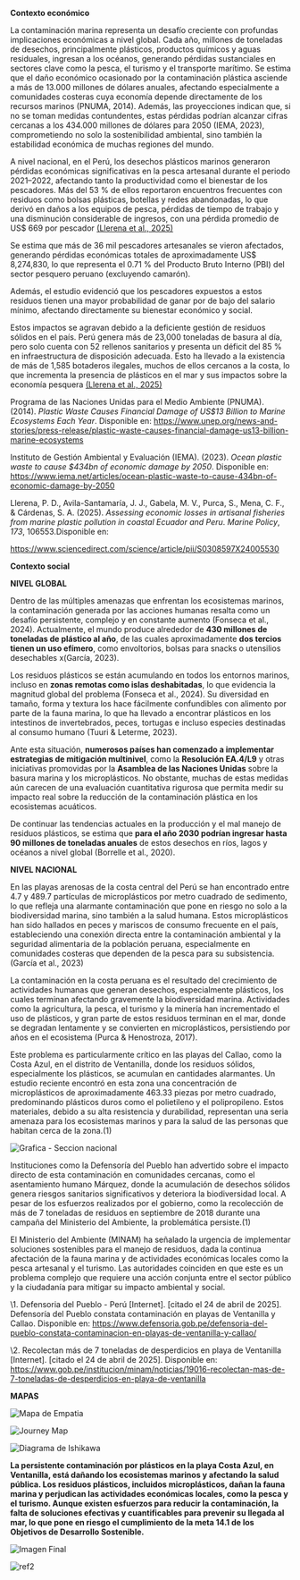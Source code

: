 ﻿**Contexto económico**

La contaminación marina representa un desafío creciente con profundas implicaciones económicas a nivel global. Cada año, millones de toneladas de desechos, principalmente plásticos, productos químicos y aguas residuales, ingresan a los océanos, generando pérdidas sustanciales en sectores clave como la pesca, el turismo y el transporte marítimo. Se estima que el daño económico ocasionado por la contaminación plástica asciende a más de 13.000 millones de dólares anuales, afectando especialmente a comunidades costeras cuya economía depende directamente de los recursos marinos (PNUMA, 2014). Además, las proyecciones indican que, si no se toman medidas contundentes, estas pérdidas podrían alcanzar cifras cercanas a los 434.000 millones de dólares para 2050 (IEMA, 2023), comprometiendo no solo la sostenibilidad ambiental, sino también la estabilidad económica de muchas regiones del mundo.

A nivel nacional, en el Perú, los desechos plásticos marinos generaron pérdidas económicas significativas en la pesca artesanal durante el periodo 2021–2022, afectando tanto la productividad como el bienestar de los pescadores. Más del 53 % de ellos reportaron encuentros frecuentes con residuos como bolsas plásticas, botellas y redes abandonadas, lo que derivó en daños a los equipos de pesca, pérdidas de tiempo de trabajo y una disminución considerable de ingresos, con una pérdida promedio de US$ 669 por pescador [(Llerena et al., 2025)](https://www.zotero.org/google-docs/?Px5Wft)

Se estima que más de 36 mil pescadores artesanales se vieron afectados, generando pérdidas económicas totales de aproximadamente US$ 8,274,830, lo que representa el 0.71 % del Producto Bruto Interno (PBI) del sector pesquero peruano (excluyendo camarón).

Además, el estudio evidenció que los pescadores expuestos a estos residuos tienen una mayor probabilidad de ganar por de bajo del salario mínimo, afectando directamente su bienestar económico y social.

Estos impactos se agravan debido a la deficiente gestión de residuos sólidos en el país. Perú genera más de 23,000 toneladas de basura al día, pero solo cuenta con 52 rellenos sanitarios y presenta un déficit del 85 % en infraestructura de disposición adecuada. Esto ha llevado a la existencia de más de 1,585 botaderos ilegales, muchos de ellos cercanos a la costa, lo que incrementa la presencia de plásticos en el mar y sus impactos sobre la economía pesquera [(Llerena et al., 2025)](https://www.zotero.org/google-docs/?WPAW9m)

Programa de las Naciones Unidas para el Medio Ambiente (PNUMA). (2014). *Plastic Waste Causes Financial Damage of US$13 Billion to Marine Ecosystems Each Year*. Disponible en: <https://www.unep.org/news-and-stories/press-release/plastic-waste-causes-financial-damage-us13-billion-marine-ecosystems> 

Instituto de Gestión Ambiental y Evaluación (IEMA). (2023). *Ocean plastic waste to cause $434bn of economic damage by 2050*. Disponible en: <https://www.iema.net/articles/ocean-plastic-waste-to-cause-434bn-of-economic-damage-by-2050> 


Llerena, P. D., Avila-Santamaría, J. J., Gabela, M. V., Purca, S., Mena, C. F., & Cárdenas, S. A. (2025). *Assessing economic losses in artisanal fisheries from marine plastic pollution in coastal Ecuador and Peru*. *Marine Policy*, *173*, 106553.Disponible en:

<https://www.sciencedirect.com/science/article/pii/S0308597X24005530>


**Contexto social** 

**NIVEL GLOBAL**

Dentro de las múltiples amenazas que enfrentan los ecosistemas marinos, la contaminación generada por las acciones humanas resalta como un desafío persistente, complejo y en constante aumento (Fonseca et al., 2024). Actualmente, el mundo produce alrededor de **430 millones de toneladas de plástico al año**, de las cuales aproximadamente **dos tercios tienen un uso efímero**, como envoltorios, bolsas para snacks o utensilios desechables x(García, 2023).

Los residuos plásticos se están acumulando en todos los entornos marinos, incluso en **zonas remotas como islas deshabitadas**, lo que evidencia la magnitud global del problema (Fonseca et al., 2024). Su diversidad en tamaño, forma y textura los hace fácilmente confundibles con alimento por parte de la fauna marina, lo que ha llevado a encontrar plásticos en los intestinos de invertebrados, peces, tortugas e incluso especies destinadas al consumo humano (Tuuri & Leterme, 2023).

Ante esta situación, **numerosos países han comenzado a implementar estrategias de mitigación multinivel**, como la **Resolución EA.4/L9** y otras iniciativas promovidas por la **Asamblea de las Naciones Unidas** sobre la basura marina y los microplásticos. No obstante, muchas de estas medidas aún carecen de una evaluación cuantitativa rigurosa que permita medir su impacto real sobre la reducción de la contaminación plástica en los ecosistemas acuáticos.

De continuar las tendencias actuales en la producción y el mal manejo de residuos plásticos, se estima que **para el año 2030 podrían ingresar hasta 90 millones de toneladas anuales** de estos desechos en ríos, lagos y océanos a nivel global (Borrelle et al., 2020).

**NIVEL NACIONAL**

En las playas arenosas de la costa central del Perú se han encontrado entre 4.7 y 489.7 partículas de microplásticos por metro cuadrado de sedimento, lo que refleja una alarmante contaminación que pone en riesgo no solo a la biodiversidad marina, sino también a la salud humana. Estos microplásticos han sido hallados en peces y mariscos de consumo frecuente en el país, estableciendo una conexión directa entre la contaminación ambiental y la seguridad alimentaria de la población peruana, especialmente en comunidades costeras que dependen de la pesca para su subsistencia. (García et al., 2023)

La contaminación en la costa peruana es el resultado del crecimiento de actividades humanas que generan desechos, especialmente plásticos, los cuales terminan afectando gravemente la biodiversidad marina. Actividades como la agricultura, la pesca, el turismo y la minería han incrementado el uso de plásticos, y gran parte de estos residuos terminan en el mar, donde se degradan lentamente y se convierten en microplásticos, persistiendo por años en el ecosistema (Purca & Henostroza, 2017).

Este problema es particularmente crítico en las playas del Callao, como la Costa Azul, en el distrito de Ventanilla, donde los residuos sólidos, especialmente los plásticos, se acumulan en cantidades alarmantes. Un estudio reciente encontró en esta zona una concentración de microplásticos de aproximadamente 463.33 piezas por metro cuadrado, predominando plásticos duros como el polietileno y el polipropileno. Estos materiales, debido a su alta resistencia y durabilidad, representan una seria amenaza para los ecosistemas marinos y para la salud de las personas que habitan cerca de la zona.(1)

![Grafica - Seccion nacional](Imagenes/Aspose.Words.f1e38836-af00-458b-91ca-b7c56cf4b50f.001.png)








Instituciones como la Defensoría del Pueblo han advertido sobre el impacto directo de esta contaminación en comunidades cercanas, como el asentamiento humano Márquez, donde la acumulación de desechos sólidos genera riesgos sanitarios significativos y deteriora la biodiversidad local. A pesar de los esfuerzos realizados por el gobierno, como la recolección de más de 7 toneladas de residuos en septiembre de 2018 durante una campaña del Ministerio del Ambiente, la problemática persiste.(1)

El Ministerio del Ambiente (MINAM) ha señalado la urgencia de implementar soluciones sostenibles para el manejo de residuos, dada la continua afectación de la fauna marina y de actividades económicas locales como la pesca artesanal y el turismo. Las autoridades coinciden en que este es un problema complejo que requiere una acción conjunta entre el sector público y la ciudadanía para mitigar su impacto ambiental y social.

\1.	Defensoria del Pueblo - Perú [Internet]. [citado el 24 de abril de 2025]. Defensoría del Pueblo constata contaminación en playas de Ventanilla y Callao. Disponible en: https://www.defensoria.gob.pe/defensoria-del-pueblo-constata-contaminacion-en-playas-de-ventanilla-y-callao/

\2.	Recolectan más de 7 toneladas de desperdicios en playa de Ventanilla [Internet]. [citado el 24 de abril de 2025]. Disponible en: https://www.gob.pe/institucion/minam/noticias/19016-recolectan-mas-de-7-toneladas-de-desperdicios-en-playa-de-ventanilla

**MAPAS**

![Mapa de Empatia](Imagenes/Aspose.Words.f1e38836-af00-458b-91ca-b7c56cf4b50f.002.png)





















![Journey Map](Imagenes/Aspose.Words.f1e38836-af00-458b-91ca-b7c56cf4b50f.003.jpeg)

![Diagrama de Ishikawa](Imagenes/Aspose.Words.f1e38836-af00-458b-91ca-b7c56cf4b50f.004.jpeg)

**La persistente contaminación por plásticos en la playa Costa Azul, en Ventanilla, está dañando los ecosistemas marinos y afectando la salud pública. Los residuos plásticos, incluidos microplásticos, dañan la fauna marina y perjudican las actividades económicas locales, como la pesca y el turismo. Aunque existen esfuerzos para reducir la contaminación, la falta de soluciones efectivas y cuantificables para prevenir su llegada al mar, lo que pone en riesgo el cumplimiento de la meta 14.1 de los Objetivos de Desarrollo Sostenible.** 

![Imagen Final](Imagenes/Aspose.Words.f1e38836-af00-458b-91ca-b7c56cf4b50f.005.png)
















![ref2]

[ref1]: Aspose.Words.f1e38836-af00-458b-91ca-b7c56cf4b50f.003.jpeg
[ref2]: Aspose.Words.f1e38836-af00-458b-91ca-b7c56cf4b50f.006.jpeg
